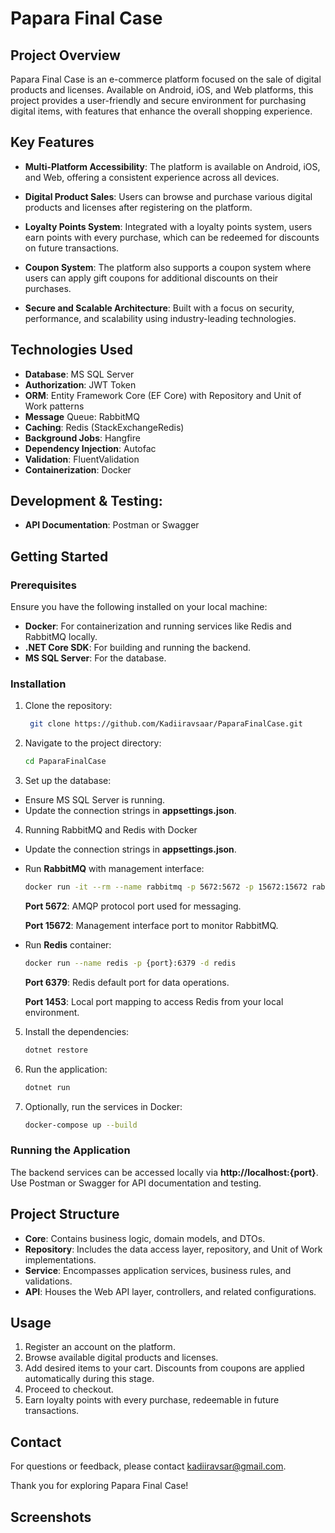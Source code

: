 # Papara Final Case

## Project Overview
Papara Final Case is an e-commerce platform focused on the sale of digital products and licenses. 
Available on Android, iOS, and Web platforms, this project provides a user-friendly and secure environment for purchasing digital items, 
with features that enhance the overall shopping experience.


## Key Features
- **Multi-Platform Accessibility**: The platform is available on Android, iOS, and Web, offering a consistent experience across all devices.

- **Digital Product Sales**: Users can browse and purchase various digital products and licenses after registering on the platform.

- **Loyalty Points System**: Integrated with a loyalty points system, users earn points with every purchase, which can be redeemed for discounts on future transactions.

- **Coupon System**: The platform also supports a coupon system where users can apply gift coupons for additional discounts on their purchases.

- **Secure and Scalable Architecture**: Built with a focus on security, performance, and scalability using industry-leading technologies.

## Technologies Used
- **Database**: MS SQL Server
- **Authorization**: JWT Token
- **ORM**: Entity Framework Core (EF Core) with Repository and Unit of Work patterns
- **Message** Queue: RabbitMQ
- **Caching**: Redis (StackExchangeRedis)
- **Background Jobs**: Hangfire
- **Dependency Injection**: Autofac
- **Validation**: FluentValidation
- **Containerization**: Docker

## Development & Testing:

- **API Documentation**: Postman or Swagger


## Getting Started

### Prerequisites
Ensure you have the following installed on your local machine:

- **Docker**: For containerization and running services like Redis and RabbitMQ locally.
- **.NET Core SDK**: For building and running the backend.
- **MS SQL Server**: For the database.


### Installation
1. Clone the repository:
    ```sh
     git clone https://github.com/Kadiiravsaar/PaparaFinalCase.git
    ```
    
2. Navigate to the project directory:
    ```sh
    cd PaparaFinalCase
    ```

3. Set up the database:

- Ensure MS SQL Server is running.
- Update the connection strings in **appsettings.json**.


4. Running RabbitMQ and Redis with Docker

- Update the connection strings in **appsettings.json**.
  
- Run **RabbitMQ** with management interface:
  ```bash
  docker run -it --rm --name rabbitmq -p 5672:5672 -p 15672:15672 rabbitmq:3.13-management
  ```
  
   **Port 5672**: AMQP protocol port used for messaging.
   
   **Port 15672**: Management interface port to monitor RabbitMQ.


- Run **Redis** container:
  ```bash
  docker run --name redis -p {port}:6379 -d redis
  ```

   **Port 6379**: Redis default port for data operations.
  
   **Port 1453**: Local port mapping to access Redis from your local environment.

  

5. Install the dependencies: 
    ```sh
    dotnet restore
    ```

6. Run the application:
    ```sh
    dotnet run
    ```

7. Optionally, run the services in Docker:
    ```sh
    docker-compose up --build
    ```


### Running the Application
The backend services can be accessed locally via **http://localhost:{port}**. Use Postman or Swagger for API documentation and testing.


## Project Structure
- **Core**: Contains business logic, domain models, and DTOs.
- **Repository**: Includes the data access layer, repository, and Unit of Work implementations.
- **Service**: Encompasses application services, business rules, and validations.
- **API**: Houses the Web API layer, controllers, and related configurations.


## Usage
1. Register an account on the platform.
2. Browse available digital products and licenses.
3. Add desired items to your cart. Discounts from coupons are applied automatically during this stage.
4. Proceed to checkout.
5. Earn loyalty points with every purchase, redeemable in future transactions.


## Contact
For questions or feedback, please contact [kadiiravsar@gmail.com](mailto:kadiiravsar@gmail.com).

Thank you for exploring Papara Final Case!

## Screenshots

